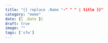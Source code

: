 ```yaml
---
title: "{{ replace .Name "-" " " | title }}"
category: "meme"
date: {{ .Date }}
draft: true
image: ""
tags: ['sfw']
---
```


